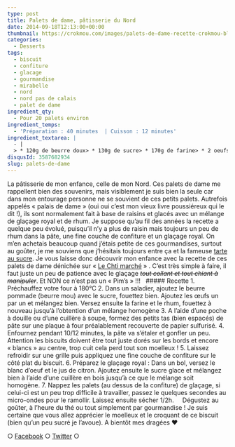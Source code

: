 ```yaml
---
type: post
title: Palets de dame, pâtisserie du Nord
date: 2014-09-18T12:13:00+00:00
thumbnail: https://crokmou.com/images/palets-de-dame-recette-crokmou-blog-culinaire.jpg
categories: 
  - Desserts
tags: 
  - biscuit
  - confiture
  - glacage
  - gourmandise
  - mirabelle
  - nord
  - nord pas de calais
  - palet de dame
ingredient_qty: 
  - Pour 20 palets environ
ingredient_temps: 
  - 'Préparation : 40 minutes  | Cuisson : 12 minutes'
ingredient_textarea: |
  - |
  > * 120g de beurre doux> * 130g de sucre> * 170g de farine> * 2 oeufs> * 1 càs de rhum (facultatif)> * confiture d'abricots (ici mirabelles je préfère !)> * 1 blanc d’œuf> * 200g de sucre glace> * 1 càc de jus de citron
disqusId: 3587682934
slug: palets-de-dame
---
```


La pâtisserie de mon enfance, celle de mon Nord. Ces palets de dame me rappellent bien des souvenirs, mais visiblement je suis bien la seule car dans mon entourage personne ne se souvient de ces petits palets. Autrefois appelés « palais de dame » (oui oui c’est mon vieux livre poussiéreux qui le dit !), ils sont normalement fait à base de raisins et glacés avec un mélange de glaçage royal et de rhum. Je suppose qu’au fil des années la recette a quelque peu évolué, puisqu’il n’y a plus de raisin mais toujours un peu de rhum dans la pâte, une fine couche de confiture et un glaçage royal. On m’en achetais beaucoup quand j’étais petite de ces gourmandises, surtout au goûter, je me souviens que j’hésitais toujours entre ça et la fameuse [tarte au sucre](http://www.crokmou.com/tarte-au-sucre-du-nord/ "Tarte au sucre du Nord"). Je vous laisse donc découvrir mon enfance avec la recette de ces palets de dame dénichée sur « [Le Chti marché](http://www.lechtimarche.fr/) » . C’est très simple à faire, il faut juste un peu de patience avec le glaçage <del>_tout collant et tout chiant à manipuler_</del>. Et NON ce n’est pas un « Pim’s » !!!   ##### Recette 1\. Préchauffez votre four à 180°C 2\. Dans un saladier, ajoutez le beurre pommade (beurre mou) avec le sucre, fouettez bien. Ajoutez les œufs un par un et mélangez bien. Versez ensuite la farine et le rhum, fouettez à nouveau jusqu’à l’obtention d’un mélange homogène 3\. A l’aide d’une poche à douille ou d’une cuillère à soupe, formez des petits tas (bien espacés) de pâte sur une plaque à four préalablement recouverte de papier sulfurisé. 4\. Enfournez pendant 10/12 minutes, la pâte va s’étaler et gonfler un peu. Attention les biscuits doivent être tout juste dorés sur les bords et encore « blancs » au centre, trop cuit cela perd tout son moelleux ! 5\. Laissez refroidir sur une grille puis appliquez une fine couche de confiture sur le côté plat du biscuit. 6\. Préparez le glaçage royal : Dans un bol, versez le blanc d’oeuf et le jus de citron. Ajoutez ensuite le sucre glace et mélangez bien à l’aide d’une cuillère en bois jusqu’à ce que le mélange soit homogène. 7\. Nappez les palets (au dessus de la confiture) de glaçage, si celui-ci est un peu trop difficile à travailler, passez le quelques secondes au micro-ondes pour le ramollir. Laissez ensuite sécher 1/2h.     Dégustez au goûter, à l’heure du thé ou tout simplement par gourmandise ! Je suis certaine que vous allez apprécier le moelleux et le croquant de ce biscuit (bien qu’un peu sucré je l’avoue). A bientôt mes dragées ❤  

○ [Facebook](https://www.facebook.com/crokmou.blog) ○ [Twitter](https://twitter.com/Crokmou) ○